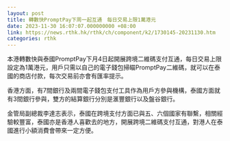 ```yaml
---
layout: post
title: 轉數快PromptPay下周一起互通　每日交易上限1萬港元
date: 2023-11-30 16:07:07.000000000 +08:00
link: https://news.rthk.hk/rthk/ch/component/k2/1730145-20231130.htm
categories: rthk
---
```


本港轉數快與泰國PromptPay下月4日起開展跨境二維碼支付互通，每日交易上限設定為1萬港元，用戶只需以自己的電子錢包掃瞄PromptPay二維碼，就可以在泰國的商店付款，每次交易前亦會有匯率提示。

香港方面，有7間銀行及兩間電子錢包支付工具作為用戶方參與機構，泰國方面就有3間銀行參與，雙方的結算銀行分別是滙豐銀行以及盤谷銀行。

金管局副總裁李達志表示，泰國在跨境支付方面已與五、六個國家有聯繫，相關經驗較豐富，泰國亦是香港人喜歡去的地方，開展跨境二維碼支付互通，對港人在泰國進行小額消費會帶來一定方便。
